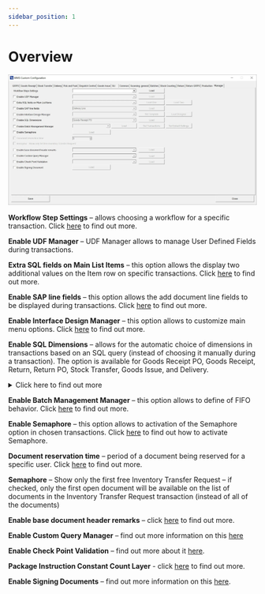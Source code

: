 ```yaml
---
sidebar_position: 1
---
```


# Overview

![Manager](./media/manager.webp)

**Workflow Step Settings** – allows choosing a workflow for a specific transaction. Click [here](../../../custom-configuration/custom-configuration-functions/manager/workflow-step-settings.md) to find out more.

**Enable UDF Manager** – UDF Manager allows to manage User Defined Fields during transactions.

**Extra SQL fields on Main List Items** – this option allows the display two additional values on the Item row on specific transactions. Click [here](../../../custom-configuration/custom-configuration-functions/manager/extra-fields-sql-in-main-list.md) to find out more.

**Enable SAP line fields** – this option allows the add document line fields to be displayed during transactions. Click [here](../../../custom-configuration/custom-configuration-functions/manager/sap-line-fields.md) to find out more.

**Enable Interface Design Manager** – this option allows to customize main menu options. Click [here](../../../custom-configuration/custom-configuration-functions/manager/interface-design-manager.md) to find out more.

**Enable SQL Dimensions** – allows for the automatic choice of dimensions in transactions based on an SQL query (instead of choosing it manually during a transaction). The option is available for Goods Receipt PO, Goods Receipt, Return, Return PO, Stock Transfer, Goods Issue, and Delivery.
    <details>
    <summary>Click here to find out more</summary>
    <div>
    Check the checkbox (1), choose a required transaction from a drop-down list, and click Load (3):

    ![Enable SQL Dimensions](./media/enable-sql-dimensions.png)

    Choose a required Dimension by clicking the related 'Open SQL':

    ![Choose Dimensions](./media/choose-dimensions.png)

    Put in your SQL query and click 'Save.'
    
    ![SQL Query](./media/sql-query.png)
</div>
</details>

**Enable Batch Management Manager** – this option allows to define of FIFO behavior. Click [here](../../../custom-configuration/custom-configuration-functions/manager/batch-management-manager.md) to find out more.

**Enable Semaphore** – this option allows to activation of the Semaphore option in chosen transactions. Click [here](semaphore.md) to find out how to activate Semaphore.

**Document reservation time** – period of a document being reserved for a specific user. Click [here](../../../custom-configuration/custom-configuration-functions/manager/semaphore.md#settings) to find out more.

**Semaphore** – Show only the first free Inventory Transfer Request – if checked, only the first open document will be available on the list of documents in the Inventory Transfer Request transaction (instead of all of the documents)

**Enable base document header remarks** – click [here](../../../custom-configuration/custom-configuration-functions/manager/enable-base-document-header-remarks.md) to find out more.

**Enable Custom Query Manager** – find out more information on this [here](../../../custom-configuration/custom-configuration-functions/manager/custom-query-manager/overview.md)

**Enable Check Point Validation** – find out more about it [here](../../../custom-configuration/custom-configuration-functions/manager/check-point-validation/overview.md).

**Package Instruction Constant Count Layer** - click [here](../../../custom-configuration/custom-configuration-functions/manager/package-instruction-constant-count-layer.md) to find out more.

**Enable Signing Documents** – find out more information on this [here](enable-signing-document.md).

